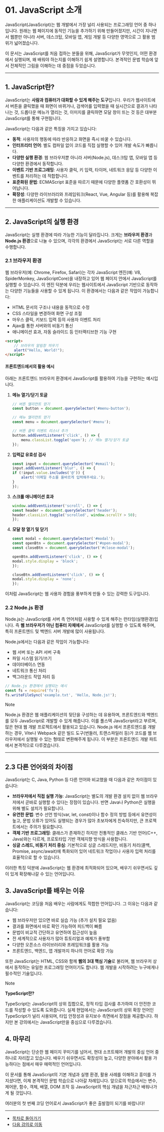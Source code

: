 # 01. JavaScript 소개

JavaScript(JavaScript)는 웹 개발에서 가장 널리 사용되는 프로그래밍 언어 중 하나입니다. 원래는 웹 페이지에 동적인 기능을 추가하기 위해 만들어졌지만, 시간이 지나면서 웹뿐만 아니라 서버, 데스크탑, 모바일 앱, 게임 개발 등 다양한 영역으로 그 활용 범위가 넓어졌습니다.

이 문서는 JavaScript를 처음 접하는 분들을 위해, JavaScript가 무엇인지, 어떤 환경에서 실행되며, 왜 배워야 하는지를 이해하기 쉽게 설명합니다. 본격적인 문법 학습에 앞서 전체적인 그림을 이해하는 데 중점을 두었습니다.

---

## 1. JavaScript란?

JavaScript는 **사람과 컴퓨터가 대화할 수 있게 해주는 도구**입니다. 우리가 웹사이트에서 버튼을 클릭했을 때 화면이 바뀌거나, 검색어를 입력했을 때 실시간으로 결과가 나타나는 것, 드롭다운 메뉴가 열리는 것, 이미지를 클릭하면 모달 창이 뜨는 것 등은 대부분 JavaScript를 통해 구현됩니다.

JavaScript는 다음과 같은 특징을 가지고 있습니다:

* **동적**: 사용자의 행동에 따라 반응하고 화면을 즉시 바꿀 수 있습니다.
* **인터프리터 언어**: 별도 컴파일 없이 코드를 직접 실행할 수 있어 개발 속도가 빠릅니다.
* **다양한 실행 환경**: 웹 브라우저뿐 아니라 서버(Node.js), 데스크탑 앱, 모바일 앱 등 다양한 환경에서 동작합니다.
* **이벤트 기반 프로그래밍**: 사용자 클릭, 키 입력, 타이머, 네트워크 응답 등 다양한 이벤트를 처리하는 데 적합합니다.
* **표준화된 문법**: ECMAScript 표준을 따르기 때문에 다양한 플랫폼 간 호환성이 뛰어납니다.
* **확장성**: 다양한 라이브러리와 프레임워크(React, Vue, Angular 등)를 활용해 복잡한 애플리케이션도 개발할 수 있습니다.

---

## 2. JavaScript의 실행 환경

JavaScript는 실행 환경에 따라 가능한 기능이 달라집니다. 크게는 **브라우저 환경**과 **Node.js 환경**으로 나눌 수 있으며, 각각의 환경에서 JavaScript는 서로 다른 역할을 수행합니다.

### 2.1 브라우저 환경

웹 브라우저(예: Chrome, Firefox, Safari)는 각자 JavaScript 엔진(예: V8, SpiderMonkey, JavaScriptCore)을 내장하고 있어 웹 페이지 안에서 JavaScript를 실행할 수 있습니다. 이 엔진 덕분에 우리는 웹사이트에서 JavaScript 기반으로 동작하는 다양한 기능들을 사용할 수 있게 됩니다. 이 환경에서는 다음과 같은 작업이 가능합니다:

* HTML 문서의 구조나 내용을 동적으로 수정
* CSS 스타일을 변경하여 화면 구성 조절
* 마우스 클릭, 키보드 입력 등의 사용자 이벤트 처리
* Ajax를 통한 서버와의 비동기 통신
* 애니메이션 효과, 자동 슬라이드 등 인터랙티브한 기능 구현

```html
<script>
    // 브라우저 알림창 띄우기
    alert("Hello, World!");
</script>
```

#### 프론트엔드에서의 활용 예시

아래는 프론트엔드 브라우저 환경에서 JavaScript를 활용하여 기능을 구현하는 예시입니다.

1. **메뉴 열기/닫기 토글**
    ```javascript
    // 버튼 엘리먼트 얻기
    const button = document.querySelector('#menu-button');

    // 메뉴 엘리먼트 얻기
    const menu = document.querySelector('#menu');

    // 버튼 클릭 이벤트 리스너 추가
    button.addEventListener('click', () => {
        menu.classList.toggle('open'); // 메뉴 열기/닫기 토글
    });
    ```

2. **입력값 유효성 검사**
    ```javascript
    const input = document.querySelector('#email');
    input.addEventListener('blur', () => {
    if (!input.value.includes('@')) {
        alert('이메일 주소를 올바르게 입력해주세요.');
    }
    });
    ```

3. **스크롤 애니메이션 효과**
    ```javascript
    window.addEventListener('scroll', () => {
    const header = document.querySelector('header');
    header.classList.toggle('scrolled', window.scrollY > 50);
    });
    ```

4. **모달 창 열기 및 닫기**
    ```javascript
    const modal = document.querySelector('#modal');
    const openBtn = document.querySelector('#open-modal');
    const closeBtn = document.querySelector('#close-modal');

    openBtn.addEventListener('click', () => {
    modal.style.display = 'block';
    });

    closeBtn.addEventListener('click', () => {
    modal.style.display = 'none';
    });
    ```

이처럼 JavaScript는 웹 사용자 경험을 풍부하게 만들 수 있는 강력한 도구입니다.

### 2.2 Node.js 환경

Node.js는 JavaScript를 서버 측 언어처럼 사용할 수 있게 해주는 런타임(실행환경)입니다. 즉 **웹 브라우저가 아닌 컴퓨터 자체에서** JavaScript를 실행할 수 있도록 해주며, 특히 프론트엔드 및 백엔드 서버 개발에 많이 사용됩니다.

Node.js에서는 다음과 같은 작업이 가능합니다:

* 웹 서버 또는 API 서버 구축
* 파일 시스템 읽기/쓰기
* 데이터베이스 연동
* 네트워크 통신 처리
* 백그라운드 작업 처리 등

```javascript
// Node.js 환경에서 실행되는 예시
const fs = require('fs');
fs.writeFileSync('example.txt', 'Hello, Node.js!');
```

> [!NOTE]
> Node.js 환경은 웹 애플리케이션의 뒷단을 구성하는 데 유용하며, 프론트엔드와 백엔드를 모두 JavaScript로 개발할 수 있게 해줍니다. 이를 풀스택 JavaScript라고 부르며, 많은 현대 웹 개발 프로젝트에서 활용되고 있습니다. Node.js 에서 프론트엔드를 개발하는 경우, Vite나 Webpack 같은 빌드 도구(번들러, 트랜스파일러 등)가 코드를 웹 브라우저에서 실행될 수 있는 형태로 변환해주게 됩니다. 이 부분은 프론트엔드 개발 파트에서 본격적으로 다루겠습니다.

---

## 2.3 다른 언어와의 차이점

JavaScript는 C, Java, Python 등 다른 언어와 비교했을 때 다음과 같은 차이점이 있습니다:

* **브라우저에서 직접 실행 가능**: JavaScript는 별도의 개발 환경 설치 없이 웹 브라우저에서 곧바로 실행할 수 있다는 장점이 있습니다. 반면 Java나 Python은 실행을 위해 별도 설치가 필요합니다.
* **유연한 문법**: 변수 선언 방식(var, let, const)이나 함수 정의 방법 등에서 유연성이 높고, 문법 오류가 있어도 실행되는 경우가 많아 초보자에게 친숙하지만, 큰 프로젝트에서는 주의가 필요합니다.
* **객체 기반 프로그래밍**: 클래스가 존재하긴 하지만 전통적인 클래스 기반 언어(C++, Java)와는 다르게, 프로토타입 기반 객체지향 방식을 사용합니다.
* **싱글 스레드, 비동기 처리 중심**: 기본적으로 싱글 스레드지만, 비동기 처리(콜백, Promise, async/await)에 특화되어 있어 네트워크 작업이나 사용자 입력 처리를 효율적으로 할 수 있습니다.

이러한 특징 덕분에 JavaScript는 웹 환경에 최적화되어 있으며, 배우기 쉬우면서도 깊이 있게 확장해나갈 수 있는 언어입니다.

## 3. JavaScript를 배우는 이유

JavaScript는 코딩을 처음 배우는 사람에게도 적합한 언어입니다. 그 이유는 다음과 같습니다:

* 웹 브라우저만 있으면 바로 실습 가능 (추가 설치 필요 없음)
* 결과를 화면에서 바로 확인 가능하여 피드백이 빠름
* 문법이 비교적 간단하고 유연하여 접근성이 높음
* 전 세계적으로 사용자가 많아 튜토리얼과 예제가 풍부함
* 다양한 오픈소스 라이브러리와 프레임워크를 활용 가능
* 프론트엔드, 백엔드, 앱 개발까지 하나의 언어로 확장 가능

또한 JavaScript는 HTML, CSS와 함께 **웹의 3대 핵심 기술**로 불리며, 웹 브라우저 상에서 동작하는 유일한 프로그래밍 언어이기도 합니다. 웹 개발을 시작하려는 누구에게나 필수적인 기술입니다.

> [!NOTE]
> **TypeScript란?**
> 
> TypeScript는 JavaScript의 상위 집합으로, 정적 타입 검사를 추가하여 더 안전한 코드를 작성할 수 있도록 도와줍니다. 실제 현업에서는 JavaScript의 상위 확장 언어인 TypeScript가 널리 사용되며, 타입 안정성과 유지보수 측면에서 장점을 제공합니다. 하지만 본 강의에서는 JavaScript만을 중심으로 다루겠습니다.

## 4. 마무리

JavaScript는 단순한 웹 페이지 꾸미기를 넘어서, 현대 소프트웨어 개발의 중심 언어 중 하나로 자리잡고 있습니다. 배우기 쉬우면서도 확장성이 높고, 다양한 분야에서 활용 가능하다는 점에서 매우 매력적인 언어입니다.

이 문서를 통해 JavaScript의 기본 개념과 실행 환경, 활용 사례를 이해하고 흥미를 가지셨다면, 이제 본격적인 문법 학습으로 나아갈 차례입니다. 앞으로의 학습에서는 변수, 제어문, 함수, 객체, 배열, DOM 조작 등 JavaScript의 핵심 개념을 차근차근 배워나가게 될 것입니다.

여러분의 첫 번째 코딩 언어로서 JavaScript가 좋은 출발점이 되기를 바랍니다!

---

- [목차로 돌아가기](../README.md)
- [다음 강의로 이동](02-ES6-Basic.md)